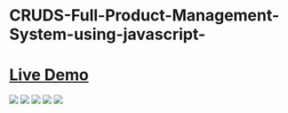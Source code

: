 # CRUDS-Full-Product-Management-System-using-javascript-
# <a target="_blank" href="https://yathrebamarneh.github.io/CRUDS-Full-Product-Management-System-using-javascript-/">Live Demo</a>

<img src="https://user-images.githubusercontent.com/65343735/218421346-b1d4f983-246f-450d-90bc-ca378584e86a.png"/>
<img src="https://user-images.githubusercontent.com/65343735/218421371-c31206a7-3043-4bcd-8ce8-4a5ba7aaf500.png"/>
<img src="https://user-images.githubusercontent.com/65343735/218421407-5dd83151-8752-472f-944e-12a4ca9542a4.png"/>
<img src="https://user-images.githubusercontent.com/65343735/218421450-6461f24c-4dba-4d1e-a242-3066fa7a3e6c.png"/>
<img src="https://user-images.githubusercontent.com/65343735/218807864-23450a37-9e98-4bc4-90c0-f506b3b3fbfd.png"/>

